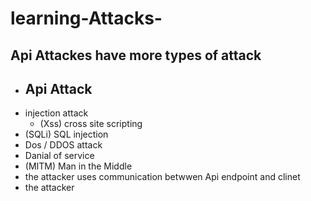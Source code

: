 # learning-Attacks-
## Api Attackes have more types of attack
- Api Attack
  - 
- injection attack
  - (Xss) cross site scripting
 - (SQLi) SQL injection
- Dos / DDOS attack
 - Danial of service
- (MITM) Man in the Middle
 - the attacker uses communication betwwen Api endpoint and clinet
 - the attacker 

